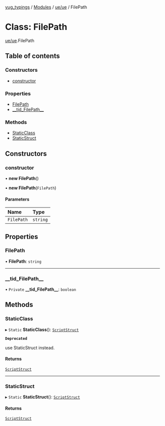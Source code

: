 [yug_typings](../README.md) / [Modules](../modules.md) / [ue/ue](../modules/ue_ue.md) / FilePath

# Class: FilePath

[ue/ue](../modules/ue_ue.md).FilePath

## Table of contents

### Constructors

- [constructor](ue_ue.FilePath.md#constructor)

### Properties

- [FilePath](ue_ue.FilePath.md#filepath)
- [\_\_tid\_FilePath\_\_](ue_ue.FilePath.md#__tid_filepath__)

### Methods

- [StaticClass](ue_ue.FilePath.md#staticclass)
- [StaticStruct](ue_ue.FilePath.md#staticstruct)

## Constructors

### constructor

• **new FilePath**()

• **new FilePath**(`FilePath`)

#### Parameters

| Name | Type |
| :------ | :------ |
| `FilePath` | `string` |

## Properties

### FilePath

• **FilePath**: `string`

___

### \_\_tid\_FilePath\_\_

• `Private` **\_\_tid\_FilePath\_\_**: `boolean`

## Methods

### StaticClass

▸ `Static` **StaticClass**(): [`ScriptStruct`](ue_ue.ScriptStruct.md)

**`Deprecated`**

use StaticStruct instead.

#### Returns

[`ScriptStruct`](ue_ue.ScriptStruct.md)

___

### StaticStruct

▸ `Static` **StaticStruct**(): [`ScriptStruct`](ue_ue.ScriptStruct.md)

#### Returns

[`ScriptStruct`](ue_ue.ScriptStruct.md)
